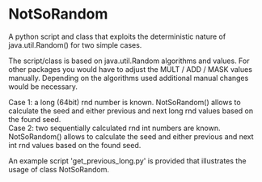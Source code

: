 # NotSoRandom
A python script and class that exploits the deterministic nature of java.util.Random() for two simple cases.
<p>
The script/class is based on java.util.Random algorithms and values. For other packages you would have to adjust the MULT / ADD / MASK values manually. Depending on the algorithms used additional manual changes would be necessary.
</p>
<p>
Case 1: a long (64bit) rnd number is known. NotSoRandom() allows to calculate the seed and either previous and next long rnd values based on the found seed.</br>
Case 2: two sequentially calculated rnd int numbers are known. NotSoRandom() allows to calculate the seed and either previous and next int rnd values based on the found seed.</br>
</p>
<p>
An example script 'get_previous_long.py' is provided that illustrates the usage of class NotSoRandom.
</p>
